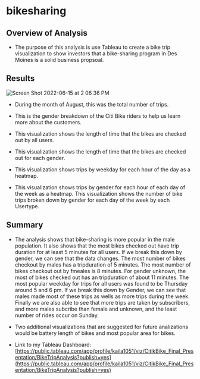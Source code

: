 # bikesharing

## Overview of Analysis 
- The purpose of this analysis is use Tableau to create a bike trip visualization to show investors that a bike-sharing program in Des Moines is a solid business propsoal.

## Results 
![Screen Shot 2022-06-15 at 2 06 36 PM](https://user-images.githubusercontent.com/97639454/173929985-aefe426c-12b7-4604-a827-8faf0eb483f1.png)
- During the month of August, this was the total number of trips.

- This is the gender breakdown of the Citi Bike riders to help us learn more about the customers.
- This visualization shows the length of time that the bikes are checked out by all users.
- This visualization shows the length of time that the bikes are checked out for each gender.
- This visualization shows  trips by weekday for each hour of the day as a heatmap.
- This visualization shows trips by gender for each hour of each day of the week as a heatmap.
This visualization shows the number of bike trips broken down by gender for each day of the week by each Usertype.

## Summary 
- The analysis shows that bike-sharing is more popular in the male population. It also shows that the most bikes checked out have  trip duration for at least 5 minutes for all users. If we break this down by gender, we can see that the data changes. The most number of bikes checkout by males has a tripduration of 5 minutes. The most number of bikes checkout out by fmeales is 8 minutes. For gender unknown, the most of bikes checked out has an tripduration of about 11 minutes. The most popular weekday for trips for all users was found to be Thursday around 5 and 6 pm. If we break this down by Gender, we can see that males made most of these trips as wells as more trips during the week. Finally we are also able to see that more trips are taken by subscribers, and more males subcribe than female and unknown, and the least number of rides occur on Sunday. 

- Two additional visualizations that are suggested for future analizations would be battery length of bikes and most popular area for bikes. 

- Link to my Tableau Dashboard: [https://public.tableau.com/app/profile/kaila1051/viz/CitikBike_Final_Presentation/BikeTripAnalysis?publish=yes](https://public.tableau.com/app/profile/kaila1051/viz/CitikBike_Final_Presentation/BikeTripAnalysis?publish=yes)
